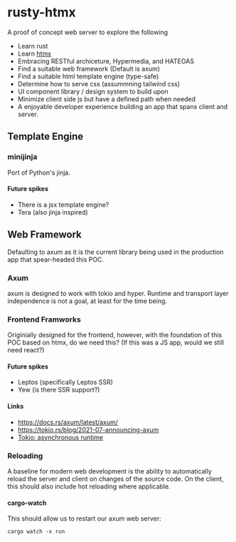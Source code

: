 # rusty-htmx

A proof of concept web server to explore the following
* Learn rust
* Learn [htmx](https://htmx.org/)
* Embracing RESTful archiceture, Hypermedia, and HATEOAS 
* Find a suitable web framework (Default is axum)
* Find a suitable html template engine (type-safe)
* Determine how to serve css (assummning tailwind css)
* UI component library / design system to build upon
* Minimize client side js but have a defined path when needed
* A enjoyable developer experience building an app that spans client and server.

## Template Engine

### minijinja
Port of Python's jinja.

#### Future spikes
* There is a jsx template engine?
* Tera (also jinja inspired)

## Web Framework
Defaulting to axum as it is the current library being used in the production app that spear-headed this POC.

### Axum
axum is designed to work with tokio and hyper. Runtime and transport layer independence is not a goal, at least for the time being.

### Frontend Framworks
Originially designed for the frontend, however, with the foundation of this POC based on htmx, do we need this? (If this was a JS app, would we still need react?)

#### Future spikes
* Leptos (specifically Leptos SSR)
* Yew (is there SSR support?)


#### Links
* https://docs.rs/axum/latest/axum/
* https://tokio.rs/blog/2021-07-announcing-axum
* [Tokio: asynchronous runtime](https://tokio.rs/tokio/tutorial)


### Reloading
A baseline for modern web development is the ability to automatically reload the server and client on changes of the source code.
On the client, this should also include hot reloading where applicable.

#### cargo-watch
This should allow us to restart our axum web server:

`cargo watch -x run`



  